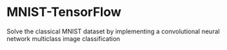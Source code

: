 # MNIST-TensorFlow
Solve the classical MNIST dataset by implementing a convolutional neural network multiclass image classification 
